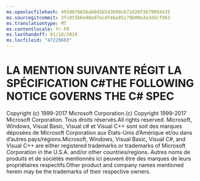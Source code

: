 ```yaml
---
ms.openlocfilehash: 493d6f6656ab045b543b99cb72d26f3679094435
ms.sourcegitcommit: 3fc033b6e98ed7ecdf46a85c79b00a3a3ddcf963
ms.translationtype: MT
ms.contentlocale: fr-FR
ms.lasthandoff: 01/18/2019
ms.locfileid: "47229693"
---
```

<a name="the-following-notice-governs-the-c-spec"></a><span data-ttu-id="2a852-101">LA MENTION SUIVANTE RÉGIT LA SPÉCIFICATION C#</span><span class="sxs-lookup"><span data-stu-id="2a852-101">THE FOLLOWING NOTICE GOVERNS THE C# SPEC</span></span>
=====

<span data-ttu-id="2a852-102">Copyright (c) 1999-2017 Microsoft Corporation.</span><span class="sxs-lookup"><span data-stu-id="2a852-102">(c) Copyright 1999-2017 Microsoft Corporation.</span></span> <span data-ttu-id="2a852-103">Tous droits réservés.</span><span class="sxs-lookup"><span data-stu-id="2a852-103">All rights reserved.</span></span>
<span data-ttu-id="2a852-104">Microsoft, Windows, Visual Basic, Visual c# et Visual C++ sont soit des marques déposées de Microsoft Corporation aux États-Unis d’Amérique et/ou dans d’autres pays/régions.</span><span class="sxs-lookup"><span data-stu-id="2a852-104">Microsoft, Windows, Visual Basic, Visual C#, and Visual C++ are either registered trademarks or trademarks of Microsoft Corporation in the U.S.A. and/or other countries/regions.</span></span>
<span data-ttu-id="2a852-105">Autres noms de produits et de sociétés mentionnés ici peuvent être des marques de leurs propriétaires respectifs.</span><span class="sxs-lookup"><span data-stu-id="2a852-105">Other product and company names mentioned herein may be the trademarks of their respective owners.</span></span>
